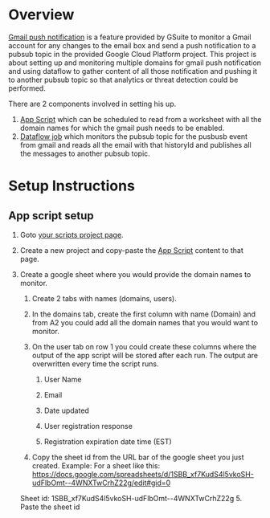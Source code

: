 # Overview
[Gmail push notification](https://developers.google.com/gmail/api/guides/push)  is a feature provided by GSuite to monitor a Gmail account for any changes to the email box and send a push notification to a pubsub topic in the provided Google Cloud Platform project. This project is about setting up and monitoring multiple domains for gmail push notification and using dataflow to gather content of all those notification and pushing it to another pubsub topic so that analytics or threat detection could be performed.

There are 2 components involved in setting his up.

1. [App Script](code.gs) which can be scheduled to read from a worksheet with all the domain names for which the gmail push needs to be enabled.
2. [Dataflow job](src/main/java/com/google/cloud/pso/pipeline/GmailDataflow.java) which monitors the pubsub topic for the pusbusb event from gmail and reads all the email with that historyId and publishes all the messages to another pubsub topic.

# Setup Instructions

## App script setup

1. Goto [your scripts project page](https://script.google.com/home). 
2. Create a new project and copy-paste the [App Script](code.gs) content to that page.
3. Create a google sheet where you would provide the domain names to monitor.

    1. Create 2 tabs with names (domains, users).

    2. In the domains tab, create the first column with name (Domain) and from A2 you could add all the domain names that you would want to monitor.

    3. On the user tab on row 1 you could create these columns where the output of the app script will be stored after each run. The output are overwritten every time the script runs.

        1. User Name	

        2. Email	

        3. Date updated	

        4. User registration response	

        5. Registration expiration date time (EST)
    4. Copy the sheet id from the URL bar of the google sheet you just created. 
    Example: 
    For a sheet like this: https://docs.google.com/spreadsheets/d/1SBB_xf7KudS4l5vkoSH-udFlbOmt--4WNXTwCrhZ22g/edit#gid=0
    
    Sheet id: 1SBB_xf7KudS4l5vkoSH-udFlbOmt--4WNXTwCrhZ22g
    5. Paste the sheet id 






